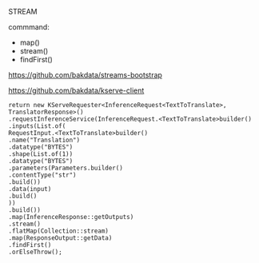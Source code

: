 STREAM

commmand:
+ map()
+ stream()
+ findFirst()

https://github.com/bakdata/streams-bootstrap


https://github.com/bakdata/kserve-client

    
    return new KServeRequester<InferenceRequest<TextToTranslate>, TranslatorResponse>()
    .requestInferenceService(InferenceRequest.<TextToTranslate>builder()
    .inputs(List.of(
    RequestInput.<TextToTranslate>builder()
    .name("Translation")
    .datatype("BYTES")
    .shape(List.of(1))
    .datatype("BYTES")
    .parameters(Parameters.builder()
    .contentType("str")
    .build())
    .data(input)
    .build()
    ))
    .build())
    .map(InferenceResponse::getOutputs)
    .stream()
    .flatMap(Collection::stream)
    .map(ResponseOutput::getData)
    .findFirst()
    .orElseThrow();
